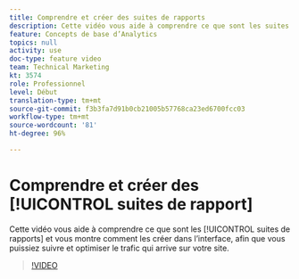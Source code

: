 ```yaml
---
title: Comprendre et créer des suites de rapports
description: Cette vidéo vous aide à comprendre ce que sont les suites de rapports, et vous montre comment les créer dans lʼinterface, afin que vous puissiez suivre et optimiser lʼanalyse des personnes qui se rendent sur votre site.
feature: Concepts de base d’Analytics
topics: null
activity: use
doc-type: feature video
team: Technical Marketing
kt: 3574
role: Professionnel
level: Début
translation-type: tm+mt
source-git-commit: f3b3fa7d91b0cb21005b57768ca23ed6700fcc03
workflow-type: tm+mt
source-wordcount: '81'
ht-degree: 96%

---
```



# Comprendre et créer des [!UICONTROL suites de rapport]

Cette vidéo vous aide à comprendre ce que sont les [!UICONTROL suites de rapports] et vous montre comment les créer dans lʼinterface, afin que vous puissiez suivre et optimiser le trafic qui arrive sur votre site.

>[!VIDEO](https://video.tv.adobe.com/v/28773/?quality=12)
